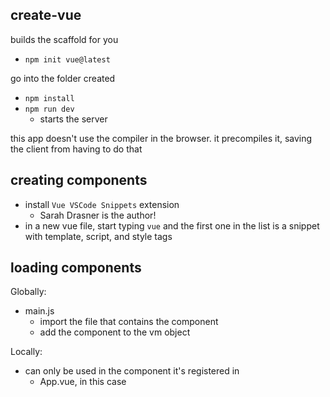 ## create-vue

builds the scaffold for you

- `npm init vue@latest`

go into the folder created
- `npm install`
- `npm run dev`
    - starts the server

this app doesn't use the compiler in the browser. it precompiles it, saving the client from having to do that

## creating components

- install `Vue VSCode Snippets` extension
    - Sarah Drasner is the author!
- in a new vue file, start typing `vue` and the first one in the list is a snippet with template, script, and style tags


## loading components

Globally:
- main.js
    - import the file that contains the component
    - add the component to the vm object

Locally:
- can only be used in the component it's registered in
    - App.vue, in this case